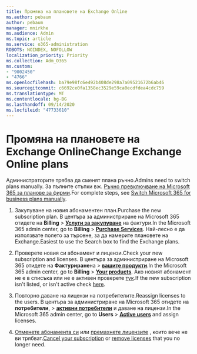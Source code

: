 ```yaml
---
title: Промяна на плановете на Exchange Online
ms.author: pebaum
author: pebaum
manager: mnirkhe
ms.audience: Admin
ms.topic: article
ms.service: o365-administration
ROBOTS: NOINDEX, NOFOLLOW
localization_priority: Priority
ms.collection: Adm_O365
ms.custom:
- "9002450"
- "4766"
ms.openlocfilehash: ba79e98fc6e492b408de298a7a09521672b6ab46
ms.sourcegitcommit: c6692ce0fa1358ec3529e59ca0ecdfdea4cdc759
ms.translationtype: MT
ms.contentlocale: bg-BG
ms.lasthandoff: 09/14/2020
ms.locfileid: "47733610"
---
```

# <a name="change-exchange-online-plans"></a><span data-ttu-id="10b2e-102">Промяна на плановете на Exchange Online</span><span class="sxs-lookup"><span data-stu-id="10b2e-102">Change Exchange Online plans</span></span>

<span data-ttu-id="10b2e-103">Администраторите трябва да сменят плана ръчно.</span><span class="sxs-lookup"><span data-stu-id="10b2e-103">Admins need to switch plans manually.</span></span> <span data-ttu-id="10b2e-104">За пълните стъпки вж. [Ръчно превключване на Microsoft 365 за планове за фирми](https://docs.microsoft.com/microsoft-365/commerce/subscriptions/switch-plans-manually?view=o365-worldwide).</span><span class="sxs-lookup"><span data-stu-id="10b2e-104">For complete steps, see [Switch Microsoft 365 for business plans manually](https://docs.microsoft.com/microsoft-365/commerce/subscriptions/switch-plans-manually?view=o365-worldwide).</span></span>

1. <span data-ttu-id="10b2e-105">Закупуване на новия абонаментен план.</span><span class="sxs-lookup"><span data-stu-id="10b2e-105">Purchase the new subscription plan.</span></span> <span data-ttu-id="10b2e-106">В центъра за администриране на Microsoft 365 отидете на **Billing**  >  **[Услуги за закупуване](https://go.microsoft.com/fwlink/p/?linkid=868433)** на фактури.</span><span class="sxs-lookup"><span data-stu-id="10b2e-106">In the Microsoft 365 admin center, go to **Billing** > **[Purchase Services](https://go.microsoft.com/fwlink/p/?linkid=868433)**.</span></span> <span data-ttu-id="10b2e-107">Най-лесно е да използвате полето за търсене, за да намерите плановете на Exchange.</span><span class="sxs-lookup"><span data-stu-id="10b2e-107">Easiest to use the Search box to find the Exchange plans.</span></span>

2. <span data-ttu-id="10b2e-108">Проверете новия си абонамент и лицензи.</span><span class="sxs-lookup"><span data-stu-id="10b2e-108">Check your new subscription and licenses.</span></span> <span data-ttu-id="10b2e-109">В центъра за администриране на Microsoft 365 отидете на **Фактуриране**на  >  **[вашите продукти](https://go.microsoft.com/fwlink/p/?linkid=842054)**.</span><span class="sxs-lookup"><span data-stu-id="10b2e-109">In the Microsoft 365 admin center, go to **Billing** > **[Your products](https://go.microsoft.com/fwlink/p/?linkid=842054)**.</span></span> <span data-ttu-id="10b2e-110">Ако новият абонамент не е в списъка или не е активен проверете [тук](https://docs.microsoft.com/microsoft-365/commerce/subscriptions/upgrade-to-different-plan#the-upgrade-tab-is-empty).</span><span class="sxs-lookup"><span data-stu-id="10b2e-110">If the new subscription isn't listed, or isn't active check [here](https://docs.microsoft.com/microsoft-365/commerce/subscriptions/upgrade-to-different-plan#the-upgrade-tab-is-empty).</span></span>

3. <span data-ttu-id="10b2e-111">Повторно даване на лицензи на потребителите.</span><span class="sxs-lookup"><span data-stu-id="10b2e-111">Reassign licenses to the users.</span></span> <span data-ttu-id="10b2e-112">В центъра за администриране на Microsoft 365 отидете на **потребители**,  >  **[активни потребители](https://go.microsoft.com/fwlink/p/?linkid=834822)** и даване на лицензи.</span><span class="sxs-lookup"><span data-stu-id="10b2e-112">In the Microsoft 365 admin center, go to **Users** > **[Active users](https://go.microsoft.com/fwlink/p/?linkid=834822)** and assign licenses.</span></span>

4. <span data-ttu-id="10b2e-113">[Отменете абонамента си](https://docs.microsoft.com/microsoft-365/commerce/subscriptions/cancel-your-subscription) или [премахнете лицензите](https://docs.microsoft.com/microsoft-365/commerce/licenses/buy-licenses) , които вече не ви трябват.</span><span class="sxs-lookup"><span data-stu-id="10b2e-113">[Cancel your subscription](https://docs.microsoft.com/microsoft-365/commerce/subscriptions/cancel-your-subscription) or [remove licenses](https://docs.microsoft.com/microsoft-365/commerce/licenses/buy-licenses) that you no longer need.</span></span>
